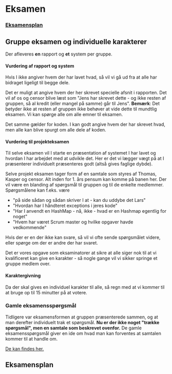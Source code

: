 # Eksamen

### [Eksamensplan](Mødeliste2Sem2017E.pdf)


## Gruppe eksamen og individuelle karakterer
Der afleveres **en** rapport og **et** system per gruppe.

#### Vurdering af rapport og system
Hvis I ikke angiver hvem der har lavet hvad, så vil vi gå ud fra at alle har bidraget ligeligt til begge dele.

Det er muligt at angive hvem der her skrevet specielle afsnit i rapporten. Det vil af os og censor blive læst som "Jens har skrevet dette - og ikke resten af gruppen, så al kredit (eller mangel på samme) går til Jens". **Bemærk**: Det betyder ikke at resten af gruppen ikke behøver at vide dette til mundtlig eksamen. Vi kan spørge alle om alle emner til eksamen.

Det samme gælder for koden. I kan godt angive hvem der har skrevet hvad, men alle kan blive spurgt om alle dele af koden.


#### Vurdering til projekteksamen
Til selve eksamen vil I starte en præsentation af systemet I har lavet og hvordan I har arbejdet med at udvikle det. Her er det vi lægger vægt på at I præsenterer individuelt præsenteres godt (altså gives faglige dybde). 

Selve projekt eksamen tager form af en samtale som styres af Thomas, Kasper og censor. Alt inden for 1. års pensum kan komme på banen her. Der vil være en blanding af spørgsmål til gruppen og til de enkelte medlemmer. Spørgsmålene kan f.eks. være

* "på side sådan og sådan skriver I at - kan du uddybe det Lars"
* "Hvordan har I håndteret exceptions i jeres kode"
* "Har I anvendt en HashMap - nå, ikke - hvad er en Hashmap egentlig for noget"
* "Hvem har været Scrum master og hvilke opgaver havde vedkommende"

Hvis der er en der ikke kan svare, så vil vi ofte sende spørgsmålet videre, eller spørge om der er andre der har svaret.

Det er vores opgave som eksaminatorer at sikre at alle siger nok til at vi kvalificeret kan give en karakter - så nogle gange vil vi sikker springe et gruppe medlem over.

#### Karaktergivning
Da der skal gives en individuel karakter til alle, så regn med at vi kommer til at bruge op til 15 minutter på at votere.

### Gamle eksamensspørgsmål
Tidligere var eksamensformen at gruppen præsenterede sammen, og at man derefter individuelt trak et spørgsmål. **Nu er der ikke noget "trække spørgsmål", men en samtale som beskrevet ovenfor.** De gamle eksamensspørgsmål giver en ide om hvad man kan forventes at samtalen kommer til at handle om. 

[De kan findes her.](DAT-1aarsproveJan2018Eksamensemner.pdf)

## Eksamensplan


